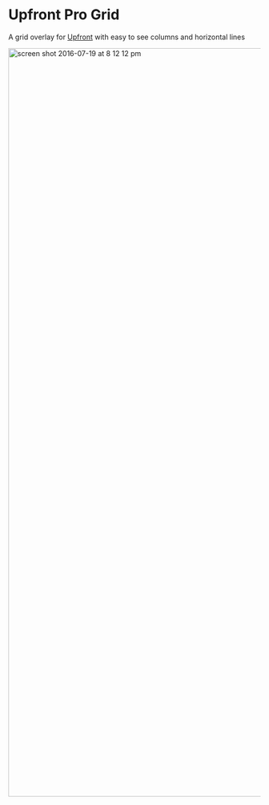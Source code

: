 # Upfront Pro Grid

A grid overlay for [Upfront](https://premium.wpmudev.org/projects/category/themes/) with easy to see columns and horizontal lines

<img width="1495" alt="screen shot 2016-07-19 at 8 12 12 pm" src="https://cloud.githubusercontent.com/assets/6676674/16970885/3bde26d8-4ded-11e6-9644-b4d3cc96cd9d.png">
